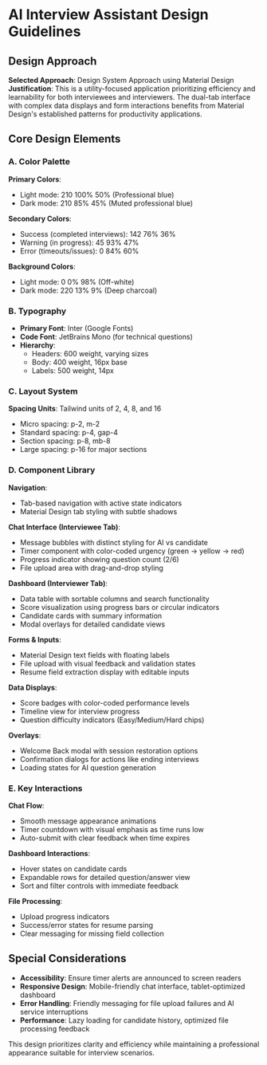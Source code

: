 # AI Interview Assistant Design Guidelines

## Design Approach
**Selected Approach**: Design System Approach using Material Design
**Justification**: This is a utility-focused application prioritizing efficiency and learnability for both interviewees and interviewers. The dual-tab interface with complex data displays and form interactions benefits from Material Design's established patterns for productivity applications.

## Core Design Elements

### A. Color Palette
**Primary Colors**:
- Light mode: 210 100% 50% (Professional blue)
- Dark mode: 210 85% 45% (Muted professional blue)

**Secondary Colors**:
- Success (completed interviews): 142 76% 36%
- Warning (in progress): 45 93% 47%
- Error (timeouts/issues): 0 84% 60%

**Background Colors**:
- Light mode: 0 0% 98% (Off-white)
- Dark mode: 220 13% 9% (Deep charcoal)

### B. Typography
- **Primary Font**: Inter (Google Fonts)
- **Code Font**: JetBrains Mono (for technical questions)
- **Hierarchy**: 
  - Headers: 600 weight, varying sizes
  - Body: 400 weight, 16px base
  - Labels: 500 weight, 14px

### C. Layout System
**Spacing Units**: Tailwind units of 2, 4, 8, and 16
- Micro spacing: p-2, m-2
- Standard spacing: p-4, gap-4
- Section spacing: p-8, mb-8
- Large spacing: p-16 for major sections

### D. Component Library

**Navigation**:
- Tab-based navigation with active state indicators
- Material Design tab styling with subtle shadows

**Chat Interface (Interviewee Tab)**:
- Message bubbles with distinct styling for AI vs candidate
- Timer component with color-coded urgency (green → yellow → red)
- Progress indicator showing question count (2/6)
- File upload area with drag-and-drop styling

**Dashboard (Interviewer Tab)**:
- Data table with sortable columns and search functionality
- Score visualization using progress bars or circular indicators
- Candidate cards with summary information
- Modal overlays for detailed candidate views

**Forms & Inputs**:
- Material Design text fields with floating labels
- File upload with visual feedback and validation states
- Resume field extraction display with editable inputs

**Data Displays**:
- Score badges with color-coded performance levels
- Timeline view for interview progress
- Question difficulty indicators (Easy/Medium/Hard chips)

**Overlays**:
- Welcome Back modal with session restoration options
- Confirmation dialogs for actions like ending interviews
- Loading states for AI question generation

### E. Key Interactions

**Chat Flow**:
- Smooth message appearance animations
- Timer countdown with visual emphasis as time runs low
- Auto-submit with clear feedback when time expires

**Dashboard Interactions**:
- Hover states on candidate cards
- Expandable rows for detailed question/answer view
- Sort and filter controls with immediate feedback

**File Processing**:
- Upload progress indicators
- Success/error states for resume parsing
- Clear messaging for missing field collection

## Special Considerations

- **Accessibility**: Ensure timer alerts are announced to screen readers
- **Responsive Design**: Mobile-friendly chat interface, tablet-optimized dashboard
- **Error Handling**: Friendly messaging for file upload failures and AI service interruptions
- **Performance**: Lazy loading for candidate history, optimized file processing feedback

This design prioritizes clarity and efficiency while maintaining a professional appearance suitable for interview scenarios.